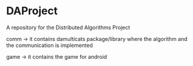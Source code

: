 DAProject
=========

A repository for the Distributed Algorithms Project


comm -> it contains  damulticats package/library where the algorithm and the communication is implemented

game -> it contains the game for android